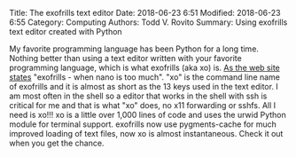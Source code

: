Title: The exofrills text editor
Date: 2018-06-23 6:51
Modified: 2018-06-23 6:55
Category: Computing
Authors: Todd V. Rovito
Summary: Using exofrills text editor created with Python

My favorite programming language has been Python for a long time.
Nothing better than using a text editor written with your favorite
programming language, which is what exofrills (aka xo) is.
[As the web site states](http://exofrills.org) "exofrills - when
nano is too much".  "xo" is the command line name of exofrills
and it is almost as short as the 13 keys used in the text editor.
I am most often in the shell so a editor that works in the shell
with ssh is critical for me and that is what "xo" does, no x11
forwarding or sshfs.  All I need is xo!!!  xo is a little over
1,000 lines of code and uses the urwid Python module for terminal
support.  exofrills now use pygments-cache for much improved loading
of text files, now xo is almost instantaneous.  Check it out when
you get the chance.



